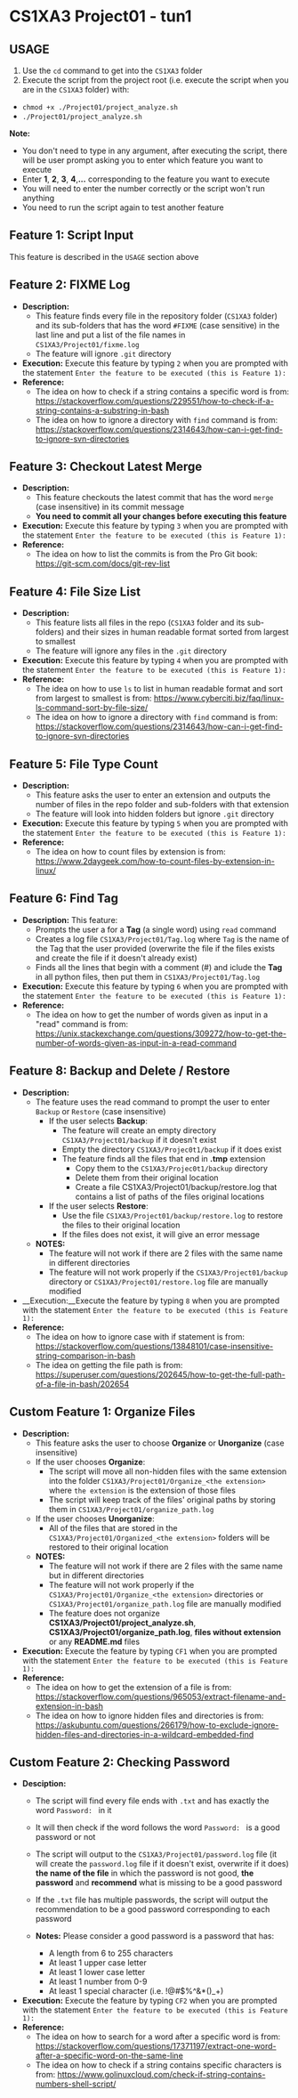 # CS1XA3 Project01 - tun1

## USAGE
1. Use the `cd` command to get into the `CS1XA3` folder
2. Execute the script from the project root (i.e. execute the script when you are in the `CS1XA3` folder) with:
* `chmod +x ./Project01/project_analyze.sh`
* `./Project01/project_analyze.sh`
   
**Note:** 
* You don't need to type in any argument, after executing the script, there will be user prompt asking you to enter which feature you want to execute
* Enter __1__, __2__, __3__, __4__,__...__ corresponding to the feature you want to execute
* You will need to enter the number correctly or the script won't run anything
* You need to run the script again to test another feature

## Feature 1: Script Input
This feature is described in the `USAGE` section above

## Feature 2: FIXME Log
* __Description:__ 
    * This feature finds every file in the repository folder (`CS1XA3` folder) and its sub-folders that has the word `#FIXME` (case sensitive) in the last line and put a list of the file names in `CS1XA3/Project01/fixme.log`
    * The feature will ignore `.git` directory
* __Execution:__ Execute this feature by typing `2` when you are prompted with the statement `Enter the feature to be executed (this is Feature 1): `
* __Reference:__ 
    * The idea on how to check if a string contains a specific word is from: https://stackoverflow.com/questions/229551/how-to-check-if-a-string-contains-a-substring-in-bash
    * The idea on how to ignore a directory with `find` command is from: https://stackoverflow.com/questions/2314643/how-can-i-get-find-to-ignore-svn-directories


## Feature 3: Checkout Latest Merge
* __Description:__ 
    * This feature checkouts the latest commit that has the word `merge` (case insensitive) in its commit message
    * __You need to commit all your changes before executing this feature__
* __Execution:__ Execute this feature by typing `3` when you are prompted with the statement `Enter the feature to be executed (this is Feature 1): `
* __Reference:__ 
    * The idea on how to list the commits is from the Pro Git book: https://git-scm.com/docs/git-rev-list


## Feature 4: File Size List
* __Description:__ 
    * This feature lists all files in the repo (`CS1XA3` folder and its sub-folders) and their sizes in human readable format sorted from largest to smallest
    * The feature will ignore any files in the `.git` directory
* __Execution:__ Execute this feature by typing `4` when you are prompted with the statement `Enter the feature to be executed (this is Feature 1): `
* __Reference:__
    * The idea on how to use `ls` to list in human readable format and sort from largest to smallest is from: https://www.cyberciti.biz/faq/linux-ls-command-sort-by-file-size/
    * The idea on how to ignore a directory with `find` command is from: https://stackoverflow.com/questions/2314643/how-can-i-get-find-to-ignore-svn-directories

## Feature 5: File Type Count
* __Description:__ 
    * This feature asks the user to enter an extension and outputs the number of files in the repo folder and sub-folders with that extension
    * The feature will look into hidden folders but ignore `.git` directory
* __Execution:__ Execute this feature by typing `5` when you are prompted with the statement `Enter the feature to be executed (this is Feature 1): `
* __Reference:__
    * The idea on how to count files by extension is from: https://www.2daygeek.com/how-to-count-files-by-extension-in-linux/

## Feature 6: Find Tag
* __Description:__ This feature:
    * Prompts the user a for a __Tag__ (a single word) using `read` command
    * Creates a log file `CS1XA3/Project01/Tag.log` where `Tag` is the name of the Tag that the user provided (overwrite the file if the files exists and create the file if it doesn't already exist)
    * Finds all the lines that begin with a comment (#) and iclude the __Tag__ in all python files, then put them in `CS1XA3/Project01/Tag.log` 
* __Execution:__ Execute this feature by typing `6` when you are prompted with the statement `Enter the feature to be executed (this is Feature 1): ` 
* __Reference:__
    * The idea on how to get the number of words given as input in a "read" command is from: https://unix.stackexchange.com/questions/309272/how-to-get-the-number-of-words-given-as-input-in-a-read-command

## Feature 8: Backup and Delete / Restore
* __Description:__
    * The feature uses the read command to prompt the user to enter `Backup` or `Restore` (case insensitive) 
        * If the user selects __Backup__:
            * The feature will create an empty directory `CS1XA3/Project01/backup` if it doesn't exist
            * Empty the directory `CS1XA3/Projec0t1/backup` if it does exist
            * The feature finds all the files that end in __.tmp__ extension
                * Copy them to the `CS1XA3/Projec0t1/backup` directory
                * Delete them from their original location
                * Create a file CS1XA3/Project01/backup/restore.log that contains a list of paths of the files original locations
        * If the user selects __Restore__:
            * Use the file `CS1XA3/Project01/backup/restore.log` to restore the files to their original location
            * If the files does not exist, it will give an error message
    * __NOTES:__
        * The feature will not work if there are 2 files with the same name in different directories
        * The feature will not work properly if the `CS1XA3/Project01/backup` directory or `CS1XA3/Project01/restore.log` file are manually modified
* __Execution:__Execute the feature by typing `8` when you are prompted with the statement `Enter the feature to be executed (this is Feature 1): `
* __Reference:__
    * The idea on how to ignore case with if statement is from: https://stackoverflow.com/questions/13848101/case-insensitive-string-comparison-in-bash
    * The idea on getting the file path is from: https://superuser.com/questions/202645/how-to-get-the-full-path-of-a-file-in-bash/202654


## Custom Feature 1: Organize Files
* __Description:__
    * This feature asks the user to choose __Organize__ or __Unorganize__ (case insensitive)
    * If the user chooses __Organize__:
        * The script will move all non-hidden files with the same extension into the folder `CS1XA3/Project01/Organize_<the extension>` where `the extension` is the extension of those files
        * The script will keep track of the files' original paths by storing them in `CS1XA3/Project01/organize_path.log` 
    * If the user chooses __Unorganize__:
        * All of the files that are stored in the `CS1XA3/Project01/Organized_<the extension>` folders will be restored to their original location
    * __NOTES:__
        * The feature will not work if there are 2 files with the same name but in different directories
        * The feature will not work properly if the `CS1XA3/Project01/Organize_<the extension>` directories or `CS1XA3/Project01/organize_path.log` file are manually modified
        * The feature does not organize __CS1XA3/Project01/project_analyze.sh__, __CS1XA3/Project01/organize_path.log__, __files without extension__ or any __README.md__ files
* __Execution:__ Execute the feature by typing `CF1` when you are prompted with the statement `Enter the feature to be executed (this is Feature 1): `
* __Reference:__
    * The idea on how to get the extension of a file is from: https://stackoverflow.com/questions/965053/extract-filename-and-extension-in-bash
    * The idea on how to ignore hidden files and directories is from: https://askubuntu.com/questions/266179/how-to-exclude-ignore-hidden-files-and-directories-in-a-wildcard-embedded-find

## Custom Feature 2: Checking Password
* __Desciption:__ 
    * The script will find every file ends with `.txt` and has exactly the word `Password: ` in it
    * It will then check if the word follows the word `Password: ` is a good password or not
    * The script will output to the `CS1XA3/Project01/password.log` file (it will create the `password.log` file if it doesn't exist, overwrite if it does) __the name of the file__ in which the password is not good, __the password__ and __recommend__ what is missing to be a good password
    * If the `.txt` file has multiple passwords, the script will output the recommendation to be a good password corresponding to each password

    * __Notes:__ Please consider a good password is a password that has:
        * A length from 6 to 255 characters
        * At least 1 upper case letter
        * At least 1 lower case letter
        * At least 1 number from 0-9
        * At least 1 special character (i.e. !@#$%^&*()_+)
* __Execution:__ Execute the feature by typing `CF2` when you are prompted with the statement `Enter the feature to be executed (this is Feature 1): `
* __Reference:__
    * The idea on how to search for a word after a specific word is from: https://stackoverflow.com/questions/17371197/extract-one-word-after-a-specific-word-on-the-same-line
    * The idea on how to check if a string contains specific characters is from: https://www.golinuxcloud.com/check-if-string-contains-numbers-shell-script/